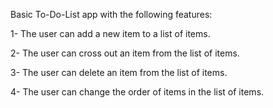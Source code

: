 Basic To-Do-List app with the following features:

1- The user can add a new item to a list of items.

2- The user can cross out an item from the list of items.

3- The user can delete an item from the list of items.

4- The user can change the order of items in the list of items.


